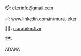 📫: <a href = "mailto:ekerinfo@gmail.com">ekerinfo@gmail.com</a>
<br>
<p align="left">
✅: www.linkedin.com/in/murat-eker <br>
</p>
<p align="left">
👨‍💼: <a href="https://murateker.live/">murateker.live</a>
</p>
<p align="left">
🗺️: <p>ADANA</p>
</p>
